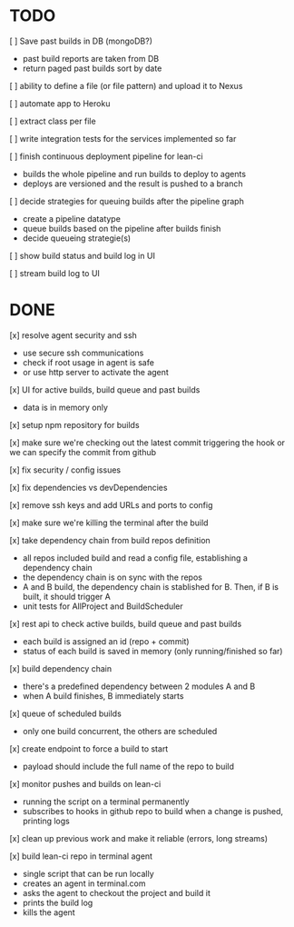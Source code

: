 TODO
====

[ ] Save past builds in DB (mongoDB?)
 * past build reports are taken from DB
 * return paged past builds sort by date

[ ] ability to define a file (or file pattern) and upload it to Nexus

[ ] automate app to Heroku

[ ] extract class per file

[ ] write integration tests for the services implemented so far

[ ] finish continuous deployment pipeline for lean-ci
 * builds the whole pipeline and run builds to deploy to agents
 * deploys are versioned and the result is pushed to a branch

[ ] decide strategies for queuing builds after the pipeline graph
 * create a pipeline datatype
 * queue builds based on the pipeline after builds finish
 * decide queueing strategie(s)

[ ] show build status and build log in UI

[ ] stream build log to UI
 
DONE
====

[x] resolve agent security and ssh
 * use secure ssh communications
 * check if root usage in agent is safe
 * or use http server to activate the agent

[x] UI for active builds, build queue and past builds
 * data is in memory only

[x] setup npm repository for builds

[x] make sure we're checking out the latest commit triggering the hook or we can specify the commit from github

[x] fix security / config issues

[x] fix dependencies vs devDependencies

[x] remove ssh keys and add URLs and ports to config

[x] make sure we're killing the terminal after the build

[x] take dependency chain from build repos definition
 * all repos included build and read a config file, establishing a dependency chain
 * the dependency chain is on sync with the repos
 * A and B build, the dependency chain is stablished for B. Then, if B is built, it should trigger A
 * unit tests for AllProject and BuildScheduler

[x] rest api to check active builds, build queue and past builds
 * each build is assigned an id (repo + commit)
 * status of each build is saved in memory (only running/finished so far)

[x] build dependency chain
 * there's a predefined dependency between 2 modules A and B
 * when A build finishes, B immediately starts

[x] queue of scheduled builds
 * only one build concurrent, the others are scheduled

[x] create endpoint to force a build to start
 * payload should include the full name of the repo to build

[x] monitor pushes and builds on lean-ci
 * running the script on a terminal permanently
 * subscribes to hooks in github repo to build when a change is pushed, printing logs

[x] clean up previous work and make it reliable (errors, long streams)

[x] build lean-ci repo in terminal agent
 * single script that can be run locally
 * creates an agent in terminal.com
 * asks the agent to checkout the project and build it
 * prints the build log
 * kills the agent
